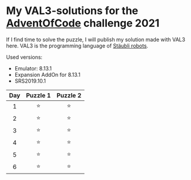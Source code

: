 # My **VAL3**-solutions for the [AdventOfCode](https://adventofcode.com/) challenge 2021

If I find time to solve the puzzle, I will publish my solution made with VAL3 here.
VAL3 is the programming language of [Stäubli robots](https://www.staubli.com/en-de/robotics/product-range/robot-software/val3-robot-programming/val-3-language/).

Used versions:
* Emulator: 8.13.1
* Expansion AddOn  for 8.13.1
* SRS2019.10.1

|Day|Puzzle 1|Puzzle 2|
|:---:|:---:|:---:|
| 1 | ⭐ | ⭐|
| 2 | ⭐ | ⭐|
| 3 | ⭐ | ⭐|
| 4 | ⭐ | ⭐|
| 5 | ⭐ | ⭐|
| 6 | ⭐ | ⭐|
